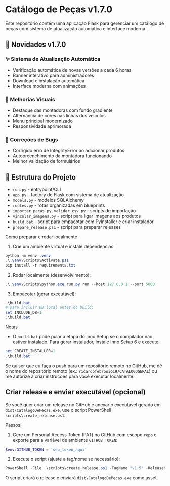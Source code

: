 # Catálogo de Peças v1.7.0

Este repositório contém uma aplicação Flask para gerenciar um catálogo de peças com sistema de atualização automática e interface moderna.

## 🚀 Novidades v1.7.0

### ✨ Sistema de Atualização Automática
- Verificação automática de novas versões a cada 6 horas
- Banner interativo para administradores
- Download e instalação automática
- Interface moderna com animações

### 🎨 Melhorias Visuais
- Destaque das montadoras com fundo gradiente
- Alternância de cores nas linhas dos veículos
- Menu principal modernizado
- Responsividade aprimorada

### 🔧 Correções de Bugs
- Corrigido erro de IntegrityError ao adicionar produtos
- Autopreenchimento da montadora funcionando
- Melhor validação de formulários

## 📁 Estrutura do Projeto

- `run.py` - entrypoint/CLI
- `app.py` - factory do Flask com sistema de atualização
- `models.py` - modelos SQLAlchemy
- `routes.py` - rotas organizadas em blueprints
- `importar_pecas.py`, `validar_csv.py` - scripts de importação
- `vincular_imagens.py` - script para ligar imagens aos produtos
- `build.bat` - script para empacotar com PyInstaller e criar instalador
- `prepare_release.ps1` - script para preparar releases

Como preparar e rodar localmente

1. Crie um ambiente virtual e instale dependências:

```powershell
python -m venv .venv
.\.venv\Scripts\Activate.ps1
pip install -r requirements.txt
```

2. Rodar localmente (desenvolvimento):

```powershell
.\.venv\Scripts\python.exe run.py run --host 127.0.0.1 --port 5000
```

3. Empacotar (gerar executável):

```powershell
.\build.bat
# para incluir DB local antes do build:
set INCLUDE_DB=1
.\build.bat
```

Notas
- O `build.bat` pode pular a etapa do Inno Setup se o compilador não estiver instalado. Para gerar instalador, instale Inno Setup 6 e execute:

```powershell
set CREATE_INSTALLER=1
.\build.bat
```

Se quiser que eu faça o push para um repositório remoto no GitHub, me dê o nome do repositório remoto (ex.: `ricardofebronio19/CATALOGOGERAL`) ou me autorize a criar instruções para você executar localmente.

## Criar release e enviar executável (opcional)

Se você quer criar um release no GitHub e anexar o executável gerado em `dist\CatalogoDePecas.exe`, use o script PowerShell `scripts\create_release.ps1`.

Passos:

1. Gere um Personal Access Token (PAT) no GitHub com escopo `repo` e exporte para a variável de ambiente `GITHUB_TOKEN`:

```powershell
$env:GITHUB_TOKEN = 'seu_token_aqui'
```

2. Execute o script (ajuste a tag/nome se necessário):

```powershell
PowerShell -File .\scripts\create_release.ps1 -TagName "v1.5" -ReleaseName "CatalogoDePecas v1.5"
```

O script criará o release e enviará `dist\CatalogoDePecas.exe` como asset.

